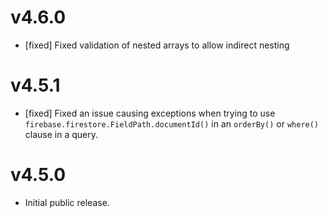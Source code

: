 # v4.6.0
- [fixed] Fixed validation of nested arrays to allow indirect nesting

# v4.5.1
- [fixed] Fixed an issue causing exceptions when trying to use
  `firebase.firestore.FieldPath.documentId()` in an `orderBy()` or `where()`
  clause in a query.

# v4.5.0
- Initial public release.
